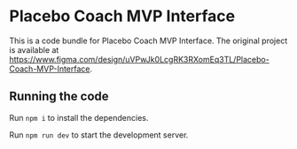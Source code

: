 
  # Placebo Coach MVP Interface

  This is a code bundle for Placebo Coach MVP Interface. The original project is available at https://www.figma.com/design/uVPwJk0LcgRK3RXomEq3TL/Placebo-Coach-MVP-Interface.

  ## Running the code

  Run `npm i` to install the dependencies.

  Run `npm run dev` to start the development server.
  